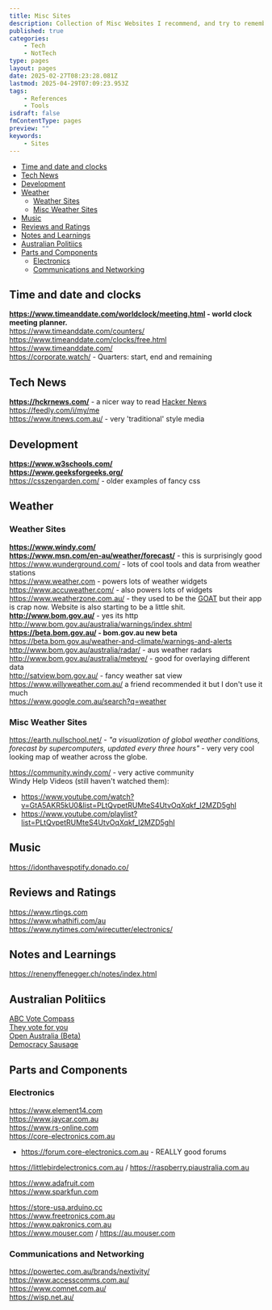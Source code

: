 ```yaml
---
title: Misc Sites
description: Collection of Misc Websites I recommend, and try to remember that don't really sit anywhere else.
published: true
categories:
    - Tech
    - NotTech
type: pages
layout: pages
date: 2025-02-27T08:23:28.081Z
lastmod: 2025-04-29T07:09:23.953Z
tags:
    - References
    - Tools
isdraft: false
fmContentType: pages
preview: ""
keywords:
    - Sites
---
```


<!--- cSpell:disable --->
* [Time and date and clocks](#time-and-date-and-clocks)
* [Tech News](#tech-news)
* [Development](#development)
* [Weather](#weather)
  * [Weather Sites](#weather-sites)
  * [Misc Weather Sites](#misc-weather-sites)
* [Music](#music)
* [Reviews and Ratings](#reviews-and-ratings)
* [Notes and Learnings](#notes-and-learnings)
* [Australian Politiics](#australian-politiics)
* [Parts and Components](#parts-and-components)
  * [Electronics](#electronics)
  * [Communications and Networking](#communications-and-networking)
<!--- cSpell:enable --->

## Time and date and clocks

**<https://www.timeanddate.com/worldclock/meeting.html> - world clock meeting planner.**\
<https://www.timeanddate.com/counters/>\
<https://www.timeanddate.com/clocks/free.html>\
<https://www.timeanddate.com/>\
<https://corporate.watch/> - Quarters: start, end and remaining

## Tech News

**<https://hckrnews.com/>** - a nicer way to read [Hacker News](https://news.ycombinator.com/)\
<https://feedly.com/i/my/me>\
<https://www.itnews.com.au/> - very 'traditional' style media

## Development

**<https://www.w3schools.com/>**\
**<https://www.geeksforgeeks.org/>**\
<https://csszengarden.com/> - older examples of fancy css

## Weather

### Weather Sites

**<https://www.windy.com/>**\
**<https://www.msn.com/en-au/weather/forecast/>** - this is surprisingly good\
<https://www.wunderground.com/> - lots of cool tools and data from weather stations\
<https://www.weather.com> - powers lots of weather widgets\
<https://www.accuweather.com/> - also powers lots of widgets\
<https://www.weatherzone.com.au/> - they used to be the <ins>GOAT</ins> but their app is crap now. Website is also starting to be a little shit.\
**<http://www.bom.gov.au/>** - yes its http\
<http://www.bom.gov.au/australia/warnings/index.shtml>
**<https://beta.bom.gov.au/> - bom.gov.au new beta**\
<https://beta.bom.gov.au/weather-and-climate/warnings-and-alerts>\
<http://www.bom.gov.au/australia/radar/> - aus weather radars\
<http://www.bom.gov.au/australia/meteye/> - good for overlaying different data\
<http://satview.bom.gov.au/> - fancy weather sat view\
<https://www.willyweather.com.au/> a friend recommended it but I don't use it much\
<https://www.google.com.au/search?q=weather>

### Misc Weather Sites

<https://earth.nullschool.net/> - *"a visualization of global weather conditions, forecast by supercomputers, updated every three hours"* - very very cool looking map of weather across the globe.

<https://community.windy.com/> - very active community\
Windy Help Videos (still haven't watched them):

* <https://www.youtube.com/watch?v=GtA5AKR5kU0&list=PLtQvpetRUMteS4UtvOqXqkf_I2MZD5ghI>
* <https://www.youtube.com/playlist?list=PLtQvpetRUMteS4UtvOqXqkf_I2MZD5ghI>

## Music

<https://idonthavespotify.donado.co/>

## Reviews and Ratings

<https://www.rtings.com>\
<https://www.whathifi.com/au>\
<https://www.nytimes.com/wirecutter/electronics/>

## Notes and Learnings

<https://renenyffenegger.ch/notes/index.html>

## Australian Politiics

[ABC Vote Compass](https://www.abc.net.au/news/vote-compass)\
[They vote for you](https://theyvoteforyou.org.au)\
[Open Australia (Beta)](https://www.openaustralia.org.au)\
[Democracy Sausage](https://democracysausage.org)

## Parts and Components

### Electronics

<https://www.element14.com>\
<https://www.jaycar.com.au>\
<https://www.rs-online.com>\
<https://core-electronics.com.au>

* <https://forum.core-electronics.com.au> - REALLY good forums

<https://littlebirdelectronics.com.au> / <https://raspberry.piaustralia.com.au>

<https://www.adafruit.com>\
<https://www.sparkfun.com>

<https://store-usa.arduino.cc>\
<https://www.freetronics.com.au>\
<https://www.pakronics.com.au>\
<https://www.mouser.com> / <https://au.mouser.com>

### Communications and Networking

<https://powertec.com.au/brands/nextivity/>\
<https://www.accesscomms.com.au/>\
<https://www.comnet.com.au/>\
<https://wisp.net.au/>
